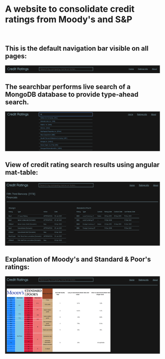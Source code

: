 # A website to consolidate credit ratings from Moody's and S&P

<br />

## This is the default navigation bar visible on all pages:

<img src="/example-images/basic.png" alt="Default navbar">
<br />

## The searchbar performs live search of a MongoDB database to provide type-ahead search.

<img src="/example-images/typeAheadSearch.png" alt="Type-ahead search demo">
<br />

## View of credit rating search results using angular mat-table:

<img src="/example-images/results.png" alt="Credit rating search results view">
<br />

## Explanation of Moody's and Standard & Poor's ratings:

<img src="/example-images/ratingsExplanation.png" alt="Chart explaining how to compare ratings between different agencies">

